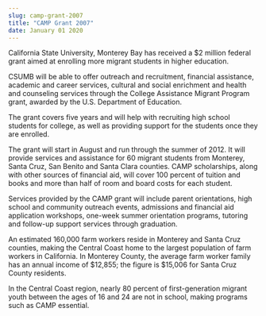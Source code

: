 ```yaml
---
slug: camp-grant-2007
title: "CAMP Grant 2007"
date: January 01 2020
---
```


<p>California State University, Monterey Bay has received a $2 million federal grant aimed at enrolling more migrant students in higher education.
</p><p>CSUMB will be able to offer outreach and recruitment, financial assistance, academic and career services, cultural and social enrichment and health and counseling services through the College Assistance Migrant Program grant, awarded by the U.S. Department of Education.
</p><p>The grant covers five years and will help with recruiting high school students for college, as well as providing support for the students once they are enrolled.
</p><p>The grant will start in August and run through the summer of 2012. It will provide services and assistance for 60 migrant students from Monterey, Santa Cruz, San Benito and Santa Clara counties. CAMP scholarships, along with other sources of financial aid, will cover 100 percent of tuition and books and more than half of room and board costs for each student.
</p><p>Services provided by the CAMP grant will include parent orientations, high school and community outreach events, admissions and financial aid application workshops, one-week summer orientation programs, tutoring and follow-up support services through graduation.
</p><p>An estimated 160,000 farm workers reside in Monterey and Santa Cruz counties, making the Central Coast home to the largest population of farm workers in California. In Monterey County, the average farm worker family has an annual income of $12,855; the figure is $15,006 for Santa Cruz County residents.
</p><p>In the Central Coast region, nearly 80 percent of first-generation migrant youth between the ages of 16 and 24 are not in school, making programs such as CAMP essential.
</p>
